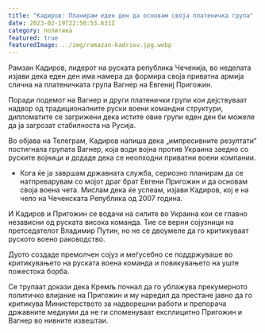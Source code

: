 ```yaml
---
title: "Кадиров: Планирам еден ден да основам своја платеничка група"
date: 2023-02-19T22:50:53.631Z
category: политика
featured: true
featuredImage: ../img/ramazan-kadriov.jpg.webp
---
```


Рамзан Кадиров, лидерот на руската република Чеченија, во неделата изјави дека еден ден има намера да формира своја приватна армија слична на платеничката група Вагнер на Евгениј Пригожин.

Поради подемот на Вагнер и други платенички групи кои дејствуваат надвор од традиционалните руски воени командни структури, дипломатите се загрижени дека истите овие групи еден ден би можеле да ја загрозат стабилноста на Русија.

Во објава на Телеграм, Кадиров напиша дека „импресивните резултати“ постигнала групата Вагнер, која води војна против Украина заедно со руските војници и додаде дека се неопходни приватни воени компании.

- Кога ќе ја завршам државната служба, сериозно планирам да се натпреварувам со мојот драг брат Евгени Пригожин и да основам своја воена чета. Мислам дека ќе успеам, изјави Кадиров, кој е на чело на Чеченската Република од 2007 година.

И Кадиров и Пригожин се водачи на силите во Украина кои се главно независни од руската висока команда. Тие се верни сојузници на претседателот Владимир Путин, но не се двоумеле да го критикуваат руското воено раководство.

Дуото создаде премолчен сојуз и меѓусебно се поддржуваше во критикувањето на руската воена команда и повикувањето на уште пожестока борба.

Се трупаат докази дека Кремљ почнал да го ублажува прекумерното политичко влијание на Пригожин и му наредил да престане јавно да го критикува Министерството за надворешни работи и препорача државните медиуми да не ги споменуваат експлицитно Пригожин и Вагнер во нивните извештаи.
